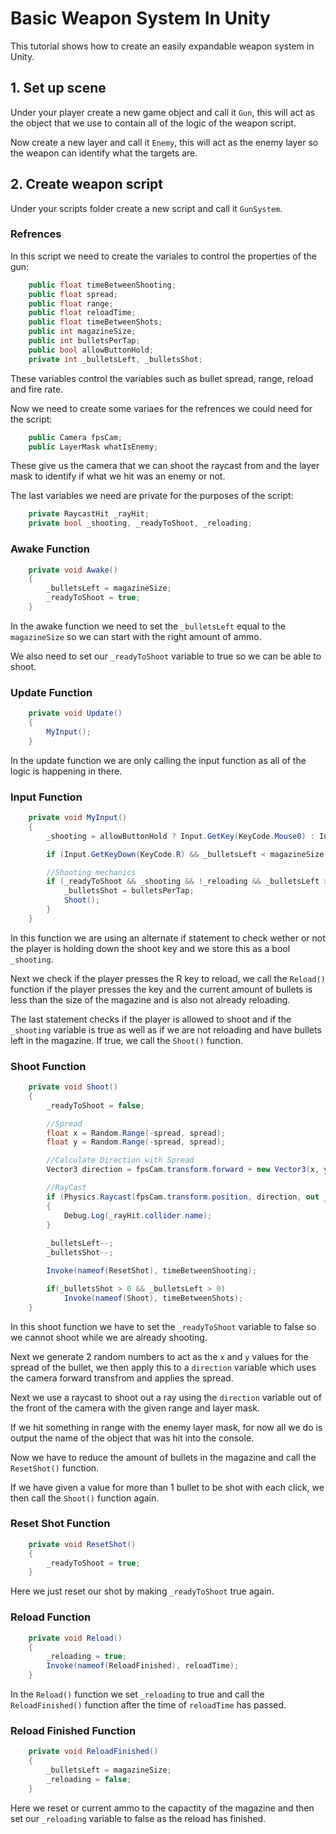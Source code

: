 # Basic Weapon System In Unity

This tutorial shows how to create an easily expandable weapon system in Unity.

## 1. Set up scene

Under your player create a new game object and call it `Gun`, this will act as the object that we use to contain all of the logic of the weapon script.

Now create a new layer and call it `Enemy`, this will act as the enemy layer so the weapon can identify what the targets are.

## 2. Create weapon script

Under your scripts folder create a new script and call it `GunSystem`.

### Refrences

In this script we need to create the variales to control the properties of the gun:

```.cs
    public float timeBetweenShooting;
    public float spread;
    public float range;
    public float reloadTime;
    public float timeBetweenShots;
    public int magazineSize;
    public int bulletsPerTap;
    public bool allowButtonHold;
    private int _bulletsLeft, _bulletsShot;
```

These variables control the variables such as bullet spread, range, reload and fire rate.

Now we need to create some variaes for the refrences we could need for the script:

```.cs
    public Camera fpsCam;
    public LayerMask whatIsEnemy;
```

These give us the camera that we can shoot the raycast from and the layer mask to identify if what we hit was an enemy or not.

The last variables we need are private for the purposes of the script:

```.cs
    private RaycastHit _rayHit;
    private bool _shooting, _readyToShoot, _reloading;
```

### Awake Function

```.cs
    private void Awake()
    {
        _bulletsLeft = magazineSize;
        _readyToShoot = true;
    }
```

In the awake function we need to set the `_bulletsLeft` equal to the `magazineSize` so we can start with the right amount of ammo.

We also need to set our `_readyToShoot` variable to true so we can be able to shoot.

### Update Function

```.cs
    private void Update()
    {
        MyInput();
    }
```

In the update function we are only calling the input function as all of the logic is happening in there.

### Input Function

```.cs
    private void MyInput()
    {
        _shooting = allowButtonHold ? Input.GetKey(KeyCode.Mouse0) : Input.GetKeyDown(KeyCode.Mouse0);

        if (Input.GetKeyDown(KeyCode.R) && _bulletsLeft < magazineSize && !_reloading) Reload();

        //Shooting mechanics
        if (_readyToShoot && _shooting && !_reloading && _bulletsLeft > 0){
            _bulletsShot = bulletsPerTap;
            Shoot();
        }
    }
```

In this function we are using an alternate if statement to check wether or not the player is holding down the shoot key and we store this as a bool `_shooting`.

Next we check if the player presses the R key to reload, we call the `Reload()` function if the player presses the key and the current amount of bullets is less than the size of the magazine and is also not already reloading.

The last statement checks if the player is allowed to shoot and if the `_shooting` variable is true as well as if we are not reloading and have bullets left in the magazine. If true,  we call the `Shoot()` function.

### Shoot Function

```.cs
    private void Shoot()
    {
        _readyToShoot = false;

        //Spread
        float x = Random.Range(-spread, spread);
        float y = Random.Range(-spread, spread);

        //Calculate Direction with Spread
        Vector3 direction = fpsCam.transform.forward + new Vector3(x, y, 0);

        //RayCast
        if (Physics.Raycast(fpsCam.transform.position, direction, out _rayHit, range, whatIsEnemy))
        {
            Debug.Log(_rayHit.collider.name);
        }
        
        _bulletsLeft--;
        _bulletsShot--;

        Invoke(nameof(ResetShot), timeBetweenShooting);

        if(_bulletsShot > 0 && _bulletsLeft > 0)
            Invoke(nameof(Shoot), timeBetweenShots);
    }
```

In this shoot function we have to set the `_readyToShoot` variable to false so we cannot shoot while we are already shooting.

Next we generate 2 random numbers to act as the `x` and `y` values for the spread of the bullet, we then apply this to a `direction` variable which uses the camera forward transfrom and applies the spread.

Next we use a raycast to shoot out a ray using the `direction` variable out of the front of the camera with the given range and layer mask.

If we hit something in range with the enemy layer mask, for now all we do is output the name of the object that was hit into the console.

Now we have to reduce the amount of bullets in the magazine and call the `ResetShot()` function.

If we have given a value for more than 1 bullet to be shot with each click, we then call the `Shoot()` function again.

### Reset Shot Function

```.cs
    private void ResetShot()
    {
        _readyToShoot = true;
    }
```

Here we just reset our shot by making `_readyToShoot` true again.

### Reload Function

```.cs
    private void Reload()
    {
        _reloading = true;
        Invoke(nameof(ReloadFinished), reloadTime);
    }
```

In the `Reload()` function we set `_reloading` to true and call the `ReloadFinished()` function after the time of `reloadTime` has passed.

### Reload Finished Function

```.cs
    private void ReloadFinished()
    {
        _bulletsLeft = magazineSize;
        _reloading = false;
    }
```

Here we reset or current ammo to the capactity of the magazine and then set our `_reloading` variable to false as the reload has finished.
